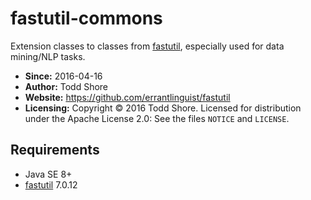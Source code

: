 fastutil-commons
================================================================================
Extension classes to classes from [fastutil](http://fastutil.di.unimi.it/), especially used for data mining/NLP tasks.

* **Since:** 2016-04-16
* **Author:** Todd Shore
* **Website:**  https://github.com/errantlinguist/fastutil
* **Licensing:** Copyright &copy; 2016 Todd Shore. Licensed for distribution under the Apache License 2.0: See the files `NOTICE` and `LICENSE`.

Requirements
--------------------------------------------------------------------------------
- Java SE 8+
- [fastutil](http://fastutil.di.unimi.it/) 7.0.12
